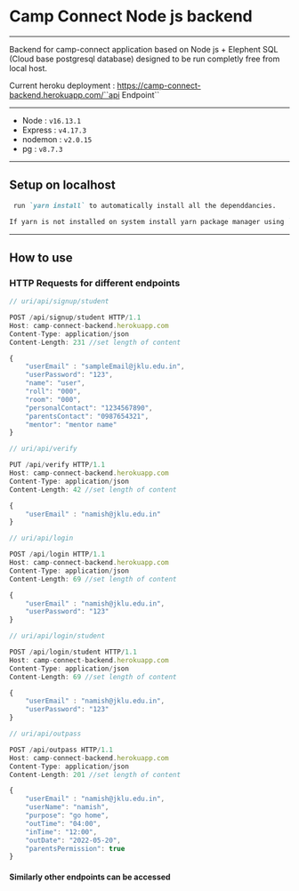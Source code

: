 # Camp Connect Node js backend



---

Backend for camp-connect application based on Node js + Elephent SQL (Cloud base postgresql database) designed to be run completly free from local host.

Current heroku deployment : https://camp-connect-backend.herokuapp.com/``api Endpoint``



---

* Node : ``v16.13.1``
* Express : ``v4.17.3``
* nodemon : ``v2.0.15``
* pg : ``v8.7.3``



---

## Setup on localhost

````markdown
 run `yarn install` to automatically install all the dependdancies.

If yarn is not installed on system install yarn package manager using `npm install --global yarn` and then install dependancies using yarn
````



---

## How to use 

### HTTP Requests for different endpoints

```javascript
// uri/api/signup/student

POST /api/signup/student HTTP/1.1
Host: camp-connect-backend.herokuapp.com
Content-Type: application/json
Content-Length: 231 //set length of content

{
    "userEmail" : "sampleEmail@jklu.edu.in",
    "userPassword": "123",
    "name": "user",
    "roll": "000",
    "room": "000",
    "personalContact": "1234567890",
    "parentsContact": "0987654321",
    "mentor": "mentor name"
}
```



```javascript
// uri/api/verify

PUT /api/verify HTTP/1.1
Host: camp-connect-backend.herokuapp.com
Content-Type: application/json
Content-Length: 42 //set length of content

{
    "userEmail" : "namish@jklu.edu.in"
}
```



```javascript
// uri/api/login

POST /api/login HTTP/1.1
Host: camp-connect-backend.herokuapp.com
Content-Type: application/json
Content-Length: 69 //set length of content

{
    "userEmail" : "namish@jklu.edu.in",
    "userPassword": "123"
}
```



```javascript
// uri/api/login/student

POST /api/login/student HTTP/1.1
Host: camp-connect-backend.herokuapp.com
Content-Type: application/json
Content-Length: 69 //set length of content

{
    "userEmail" : "namish@jklu.edu.in",
    "userPassword": "123"
}
```



```javascript
// uri/api/outpass

POST /api/outpass HTTP/1.1
Host: camp-connect-backend.herokuapp.com
Content-Type: application/json
Content-Length: 201 //set length of content

{
    "userEmail" : "namish@jklu.edu.in",
    "userName": "namish",
    "purpose": "go home",
    "outTime": "04:00",
    "inTime": "12:00",
    "outDate": "2022-05-20",
    "parentsPermission": true
}
```


#### Similarly other endpoints can be accessed